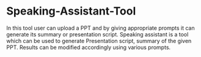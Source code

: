 # Speaking-Assistant-Tool
In this tool user can upload a PPT and by giving appropriate prompts it can generate its summary or   presentation script. Speaking assistant is a tool which can be used to generate Presentation script, summary of the given PPT. Results can be modified accordingly using various prompts.
